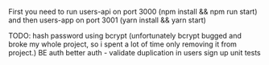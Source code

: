 First you need to run users-api on port 3000 (npm install && npm run start) and then users-app on port 3001 (yarn install && yarn start)

TODO:
    hash password using bcrypt (unfortunately bcrypt bugged and broke my whole project, so i spent a lot of time only removing it from project.)
    BE auth
    better auth - validate duplication in users
    sign up
    unit tests
